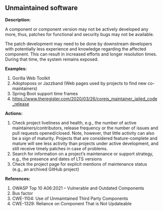## Unmaintained software

**Description:**

A component or component version may not be actively developed any more, thus, patches for functional and security bugs may not be available.

The patch development may need to be done by downstream developers with potentially less experience and knowledge regarding the affected component. This can result in increased efforts and longer resolution times. During that time, the system remains exposed.

**Examples:**

1. Gorilla Web Toolkit
2. Adoptoposs or Jazzband (Web pages used by projects to find new co-maintainers)
3. Spring Boot support time frames
4. https://www.theregister.com/2020/03/26/corejs_maintainer_jailed_code_release

**Actions:**

1. Check project liveliness and health, e.g., the number of active maintainers/contributors, release frequency or the number of issues and pull requests opened/closed. Note, however, that little activity can also be a sign of maturity. Projects that are considered feature-complete and mature will see less activity than projects under active development, and still receive timely patches in case of problems.
2. Search for information on a project’s maintenance or support strategy, e.g., the presence and dates of LTS versions
3. Check the project page for explicit mentions of maintenance status (e.g., an archived GitHub project)

**References:**

1. OWASP Top 10 A06:2021 – Vulnerable and Outdated Components
2. Bus factor
3. CWE-1104: Use of Unmaintained Third Party Components
4. CWE-1329: Reliance on Component That is Not Updateable

